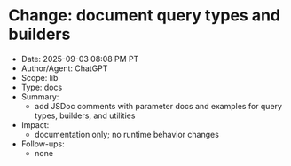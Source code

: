 # Change: document query types and builders

- Date: 2025-09-03 08:08 PM PT
- Author/Agent: ChatGPT
- Scope: lib
- Type: docs
- Summary:
  - add JSDoc comments with parameter docs and examples for query types, builders, and utilities
- Impact:
  - documentation only; no runtime behavior changes
- Follow-ups:
  - none
